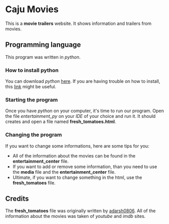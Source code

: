 # Caju Movies

This is a **movie trailers** website. It shows information and trailers from movies.

## Programming language

This program was written in _python_.

### How to install python
You can download _python_ [here](https://www.python.org/downloads/).
If you are having trouble on how to install, this [link](http://docs.python-guide.org/en/latest/starting/installation/#python-3-installation-guides) might be useful.

### Starting the program

Once you have _python_ on your computer, it's time to run our program.
Open the file _entertainment_py_ on your _IDE_ of your choice and run it. It should creates and open a file named **fresh_tomatoes.html**.

### Changing the program
If you want to change some informations, here are some tips for you:
 
* All of the information about the movies can be found in the **entertainment_center** file.
* If you want to add or remove some information, than you need to use the **media** file and the **entertainment_center** file.
* Ultimate, if you want to change something in the html, use the **fresh_tomatoes** file.

## Credits

The **fresh_tomatoes** file was originally written by [adarsh0806](https://github.com/udacity/ud036_StarterCode).
All of the information about the movies was taken of _youtube_ and _imdb_ sites.